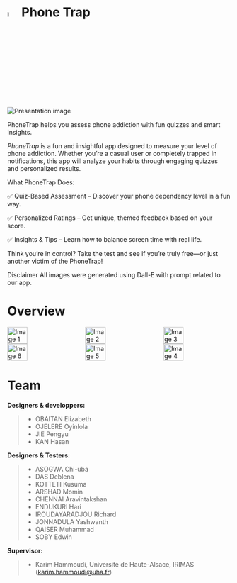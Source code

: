 #  <img src="https://github.com/user-attachments/assets/b64d35ec-ef40-4db5-88e1-0d40e02e5ada" alt="Image 1" width="5%" /> Phone Trap 

![Presentation image](https://github.com/user-attachments/assets/9c0c233d-cddd-4741-af79-4e689a4a1879)

PhoneTrap helps you assess phone addiction with fun quizzes and smart insights.

*PhoneTrap* is a fun and insightful app designed to measure your level of phone addiction. Whether you’re a casual user or completely trapped in notifications, this app will analyze your habits through engaging quizzes and personalized results.

What PhoneTrap Does:

✅ Quiz-Based Assessment – Discover your phone dependency level in a fun way.

✅ Personalized Ratings – Get unique, themed feedback based on your score.

✅ Insights & Tips – Learn how to balance screen time with real life.

Think you’re in control? Take the test and see if you’re truly free—or just another victim of the PhoneTrap!

Disclaimer
All images were generated using Dall-E with prompt related to our app.


# Overview
<div style="display: flex; justify-content: space-between;">
  <img src="https://github.com/user-attachments/assets/59a306ab-935e-4d44-b29f-d52ec14044b5" alt="Image 1" width="30%" />
  <img src="https://github.com/user-attachments/assets/5c40d65d-3068-45a2-b51c-453b127f8d05" alt="Image 2" width="30%" />
  <img src="https://github.com/user-attachments/assets/9c49a702-9389-4db5-81e1-2bce6f1a7a36" alt="Image 3" width="30%" />
</div>

<div style="display: flex; justify-content: space-between;">
    <img src="https://github.com/user-attachments/assets/5923ea9b-df44-4d3c-bb7b-0a929ad5a997" alt="Image 6" width="30%" />
  <img src="https://github.com/user-attachments/assets/b1087d28-9735-4a44-8dba-88957f00191c" alt="Image 5" width="30%" />
  <img src="https://github.com/user-attachments/assets/cb0f0eec-a7a2-4a46-af5c-c63c8ce7dd0f" alt="Image 4" width="30%" />

</div>



# Team


**Designers & developpers:**

> * OBAITAN Elizabeth
> * OJELERE Oyinlola
> * JIE Pengyu
> * KAN Hasan

**Designers & Testers:**

> * ASOGWA Chi-uba
> * DAS Deblena
> * KOTTETI Kusuma
> * ARSHAD Momin
> * CHENNAI Aravintakshan
> * ENDUKURI Hari
> * IROUDAYARADJOU Richard
> * JONNADULA Yashwanth
> * QAISER Muhammad
> * SOBY Edwin

**Supervisor:**

> * Karim Hammoudi, Université de Haute-Alsace, IRIMAS (karim.hammoudi@uha.fr)




